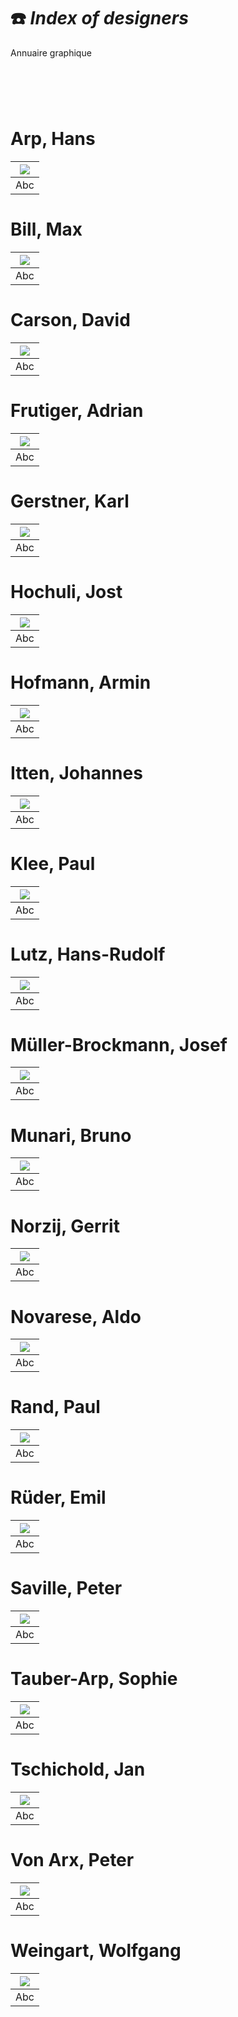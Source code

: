 # ☎️ *Index of designers*
  Annuaire graphique
# &nbsp;



# Arp, Hans

|![](links/Typo_Semiotic_01.jpg) |
|:---:|
| Abc           |

# Bill, Max

|![](links/Typo_Semiotic_01.jpg) |
|:---:|
| Abc           |

# Carson, David

|![](links/Typo_Semiotic_01.jpg) |
|:---:|
| Abc           |

# Frutiger, Adrian

|![](links/Typo_Semiotic_01.jpg) |
|:---:|
| Abc           |

# Gerstner, Karl

|![](links/Typo_Semiotic_01.jpg) |
|:---:|
| Abc           |

# Hochuli, Jost

|![](links/Typo_Semiotic_01.jpg) |
|:---:|
| Abc           |

# Hofmann, Armin

|![](links/Typo_Semiotic_01.jpg) |
|:---:|
| Abc           |

# Itten, Johannes

|![](links/Typo_Semiotic_01.jpg) |
|:---:|
| Abc           |

# Klee, Paul

|![](links/Typo_Semiotic_01.jpg) |
|:---:|
| Abc           |

# Lutz, Hans-Rudolf

|![](links/Typo_Semiotic_01.jpg) |
|:---:|
| Abc          |

# Müller-Brockmann, Josef

|![](links/Typo_Semiotic_01.jpg) |
|:---:|
| Abc          |

# Munari, Bruno

|![](links/Typo_Semiotic_01.jpg) |
|:---:|
| Abc          |

# Norzij, Gerrit

|![](links/Typo_Semiotic_01.jpg) |
|:---:|
| Abc          |

# Novarese, Aldo

|![](links/Typo_Semiotic_01.jpg) |
|:---:|
| Abc          |

# Rand, Paul

|![](links/Typo_Semiotic_01.jpg) |
|:---:|
| Abc          |

# Rüder, Emil

|![](links/Typo_Semiotic_01.jpg) |
|:---:|
| Abc          |

# Saville, Peter

|![](links/Typo_Semiotic_01.jpg) |
|:---:|
| Abc          |

# Tauber-Arp, Sophie

|![](links/Typo_Semiotic_01.jpg) |
|:---:|
| Abc          |

# Tschichold, Jan

|![](links/Typo_Semiotic_01.jpg) |
|:---:|
| Abc          |

# Von Arx, Peter

|![](links/Typo_Semiotic_01.jpg) |
|:---:|
| Abc           |

# Weingart, Wolfgang

|![](links/Typo_Semiotic_01.jpg) |
|:---:|
| Abc           |

